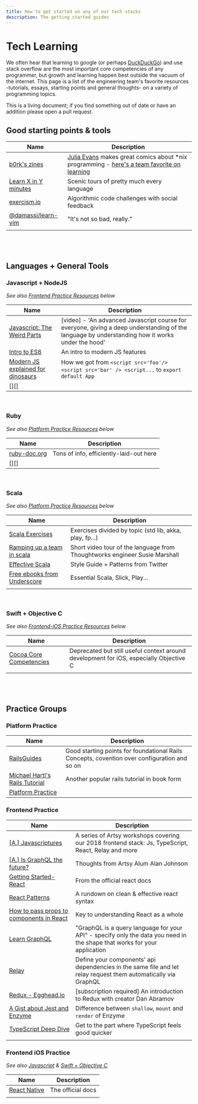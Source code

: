 ```yaml
---
title: How to get started on any of our tech stacks
description: The getting started guides
---
```


# Tech Learning

We often hear that learning to google (or perhaps [DuckDuckGo](www.duckduckgo.com)) and use stack overflow are the
most important core competencies of any programmer, but growth and learning happen best outside the vacuum of the
internet. This page is a list of the engineering team's favorite resources -tutorials, essays, starting points and
general thoughts- on a variety of programming topics.

This is a living document; if you find something out of date or have an addition please open a pull request.

## Good starting points & tools

| Name                                 | Description                                                                                                                                                    |
| ------------------------------------ | -------------------------------------------------------------------------------------------------------------------------------------------------------------- |
| [b0rk's zines][zines]                | [Julia Evans](https://www.twitter.com/b0rk) makes great comics about \*nix programming - [here's a team favorite on learning](https://jvns.ca/wizard-zine.pdf) |
| [Learn X in Y minutes][learn_x_in_y] | Scenic tours of pretty much every language                                                                                                                     |
| [exercism.io][]                      | Algorithmic code challenges with social feedback                                                                                                               |
| [@damassi/learn-vim][learn_vim]      | "It's not so bad, really."                                                                                                                                     |
| []()                                 |                                                                                                                                                                |

## &nbsp;

## Languages + General Tools

### Javascript + NodeJS

_See also [Frontend Practice Resources](#frontend-practice) below_

| Name                                       | Description                                                                                                                                      |
| ------------------------------------------ | ------------------------------------------------------------------------------------------------------------------------------------------------ |
| [Javascript: The Weird Parts][js_weird]    | [video] - 'An advanced Javascript course for everyone, giving a deep understanding of the language by understanding how it works under the hood' |
| [Intro to ES6][es6]                        | An intro to modern JS features                                                                                                                   |
| [Modern JS explained for dinosaurs][dinos] | How we got from `<script src='foo'/> <script src='bar' /> <script...` to `export default App`                                                    |
| [][]                                       |                                                                                                                                                  |

&nbsp;

### Ruby

_See also [Platform Practice Resources](#platform-practice) below_

| Name                 | Description                             |
| -------------------- | --------------------------------------- |
| [ruby-doc.org][rdoc] | Tons of info, efficiently-laid-out here |
| [][]                 |                                         |

<!--
&nbsp;
### Elixir
*See also [Platform Practice Resources](#platform-practice) below*
| Name | Description |
| -- | -- |
| []() |  |
-->

&nbsp;

### Scala

_See also [Platform Practice Resources](#platform-practice) below_

| Name                                        | Description                                                                |
| ------------------------------------------- | -------------------------------------------------------------------------- |
| [Scala Exercises][scala_exercises]          | Exercises divided by topic (std lib, akka, play, fp...)                    |
| [Ramping up a team in scala][ramping_scala] | Short video tour of the language from Thoughtworks engineer Susie Marshall |
| [Effective Scala][effective_scala]          | Style Guide + Patterns from Twitter                                        |
| [Free ebooks from Underscore][underscore]   | Essential Scala, Slick, Play...                                            |
| []()                                        |                                                                            |

&nbsp;

### Swift + Objective C

_See also [Frontend-iOS Practice Resources](#frontend-ios-practice) below_

| Name                             | Description                                                                            |
| -------------------------------- | -------------------------------------------------------------------------------------- |
| [Cocoa Core Competencies][cocoa] | Deprecated but still useful context around development for iOS, especially Objective C |
| []()                             |                                                                                        |

## &nbsp;

## Practice Groups

### Platform Practice

| Name                                         | Description                                                                                  |
| -------------------------------------------- | -------------------------------------------------------------------------------------------- |
| [RailsGuides][railsguides]                   | Good starting points for foundational Rails Concepts, covention over configuration and so on |
| [Michael Hartl's Rails Tutorial][rails_tuts] | Another popular rails tutorial in book form                                                  |
| [Platform Practice][plat]                    |                                                                                              |

### Frontend Practice

| Name                                              | Description                                                                                                              |
| ------------------------------------------------- | ------------------------------------------------------------------------------------------------------------------------ |
| [[A.] Javascriptures][javascriptures]             | A series of Artsy workshops covering our 2018 frontend stack: Js, TypeScript, React, Relay and more                      |
| [[A.] Is GraphQL the future?][is_graphql]         | Thoughts from Artsy Alum Alan Johnson                                                                                    |
| [Getting Started- React][getting_started_react]   | From the official react docs                                                                                             |
| [React Patterns][react_patterns]                  | A rundown on clean & effective react syntax                                                                              |
| [How to pass props to components in React][props] | Key to understanding React as a whole                                                                                    |
| [Learn GraphQL][learn_gql]                        | "GraphQL is a query language for your API" - specify only the data you need in the shape that works for your application |
| [Relay][relay]                                    | Define your components' api dependencies in the same file and let relay request them automatically via GraphQL           |
| [Redux - Egghead.io][redux_egghead]               | [subscription required] An introduction to Redux with creator Dan Abramov                                                |
| [A Gist about Jest and Enzyme][jest_enz]          | Difference between `shallow`, `mount` and `render` of Enzyme                                                             |
| [TypeScript Deep Dive][ts_dive]                   | Get to the part where TypeScript feels good quicker                                                                      |
| []()                                              |                                                                                                                          |

### Frontend iOS Practice

_See also [Javascript](#javascript-+-nodejs) & [Swift + Objective C](#swift-+-objective-c)_

| Name               | Description       |
| ------------------ | ----------------- |
| [React Native][rn] | The official docs |
| []()               |                   |

<!--
  ## MORE: Papers we love? Computer Science Topics? Emotional Intelligence x tech? ...
-->

[zines]: https://jvns.ca/zines
[learn_x_in_y]: https://learnxinyminutes.com/
[learn_vim]: https://github.com/damassi/learn-vim
[exercism.io]: https://exercism.io
[js_weird]: https://youtu.be/Bv_5Zv5c-Ts
[es6]: https://medium.com/sons-of-javascript/javascript-an-introduction-to-es6-1819d0d89a0f
[dinos]: https://medium.com/the-node-js-collection/modern-javascript-explained-for-dinosaurs-f695e9747b70
[rdoc]: https://ruby-doc.org/core-2.5.1/
[scala_exercises]: https://www.scala-exercises.org/
[ramping_scala]: https://www.thoughtworks.com/talks/scala-the-good-parts-how-to-ramp-up-a-team-in-scala
[effective_scala]: https://twitter.github.io/effectivescala
[underscore]: https://underscore.io/training
[cocoa]: https://developer.apple.com/library/archive/documentation/General/Conceptual/DevPedia-CocoaCore/Cocoa.html
[railsguides]: https://guides.rubyonrails.org
[rails_tuts]: https://www.railstutorial.org/book
[plat]: /practices/platform.md
[javascriptures]: https://artsy.github.io/series/javascriptures
[is_graphql]: https://artsy.github.io/blog/2018/05/08/is-graphql-the-future
[getting_started_react]: https://reactjs.org/docs/getting-started.html
[react_patterns]: https://reactpatterns.com
[props]: https://www.robinwieruch.de/react-pass-props-to-component
[learn_gql]: https://graphql.org/learn
[relay]: https://auth0.com/blog/getting-started-with-relay/
[redux_egghead]: https://egghead.io/lessons/react-redux-the-single-immutable-state-tree
[jest_enz]: https://gist.github.com/fokusferit/e4558d384e4e9cab95d04e5f35d4f913
[ts_dive]: https://basarat.gitbooks.io/typescript
[rn]: https://facebook.github.io/react-native
